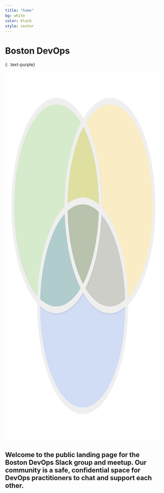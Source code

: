```yaml
---
title: "home"
bg: white
color: black
style: center
---
```


# Boston DevOps
{: .text-purple}

<img src="img/favicon.png" style="height:30vh;" />

## Welcome to the public landing page for the Boston DevOps Slack group and meetup. Our community is a safe, confidential space for DevOps practitioners to chat and support each other.
